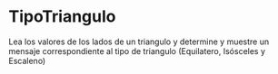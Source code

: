 # TipoTriangulo
Lea los valores de los lados de un triangulo y determine y muestre un mensaje correspondiente al tipo de triangulo (Equilatero, Isósceles y Escaleno)
